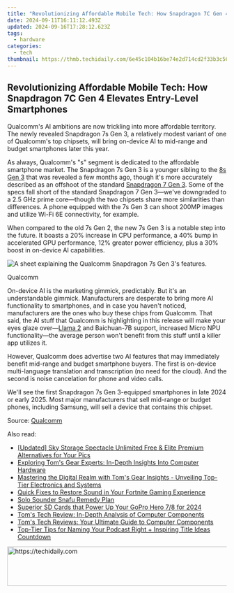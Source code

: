 ```yaml
---
title: "Revolutionizing Affordable Mobile Tech: How Snapdragon 7C Gen 4 Elevates Entry-Level Smartphones"
date: 2024-09-11T16:11:12.493Z
updated: 2024-09-16T17:28:12.623Z
tags:
  - hardware
categories:
  - tech
thumbnail: https://thmb.techidaily.com/6e45c104b16be74e2d714cd2f33b3c56eb416bf62e899ada74117de94df4148a.jpg
---
```


## Revolutionizing Affordable Mobile Tech: How Snapdragon 7C Gen 4 Elevates Entry-Level Smartphones

Qualcomm's AI ambitions are now trickling into more affordable territory. The newly revealed Snapdragon 7s Gen 3, a relatively modest variant of one of Qualcomm's top chipsets, will bring on-device AI to mid-range and budget smartphones later this year.

 As always, Qualcomm's "s" segment is dedicated to the affordable smartphone market. The Snapdragon 7s Gen 3 is a younger sibling to the [8s Gen 3](https://fox-access.techidaily.com/2024-approved-magix-photographic-mastery-an-in-depth-review/) that was revealed a few months ago, though it's more accurately described as an offshoot of the standard [Snapdragon 7 Gen 3](https://fake-location.techidaily.com/prevent-cross-site-tracking-on-vivo-v27-and-browser-drfone-by-drfone-virtual-android/). Some of the specs fall short of the standard Snapdragon 7 Gen 3—we've downgraded to a 2.5 GHz prime core—though the two chipsets share more similarities than differences. A phone equipped with the 7s Gen 3 can shoot 200MP images and utilize Wi-Fi 6E connectivity, for example.

 When compared to the old 7s Gen 2, the new 7s Gen 3 is a notable step into the future. It boasts a 20% increase in CPU performance, a 40% bump in accelerated GPU performance, 12% greater power efficiency, plus a 30% boost in on-device AI capabilities.

![A sheet explaining the Qualcomm Snapdragon 7s Gen 3's features.](https://static1.howtogeekimages.com/wordpress/wp-content/uploads/2024/08/34.jpg) 

Qualcomm

 On-device AI is the marketing gimmick, predictably. But it's an understandable gimmick. Manufacturers are desperate to bring more AI functionality to smartphones, and in case you haven't noticed, manufacturers are the ones who buy these chips from Qualcomm. That said, the AI stuff that Qualcomm is highlighting in this release will make your eyes glaze over—[Llama 2](https://hardware-updates.techidaily.com/1723262287644-gamers-with-intel-13th-or-14th-gen-cpus-new-game-update-features-crash-warnings-and-mitigation-steps/) and Baichuan-7B support, increased Micro NPU functionality—the average person won't benefit from this stuff until a killer app utilizes it.

 However, Qualcomm does advertise two AI features that may immediately benefit mid-range and budget smartphone buyers. The first is on-device multi-language translation and transcription (no need for the cloud). And the second is noise cancelation for phone and video calls.

 We'll see the first Snapdragon 7s Gen 3-equipped smartphones in late 2024 or early 2025\. Most major manufacturers that sell mid-range or budget phones, including Samsung, will sell a device that contains this chipset.

 Source: [Qualcomm](https://www.qualcomm.com/news/releases/2024/08/-snapdragon-7s-gen-3-brings-remarkable-ai-experiences-to-more-af)

<ins class="adsbygoogle"
     style="display:block"
     data-ad-format="autorelaxed"
     data-ad-client="ca-pub-7571918770474297"
     data-ad-slot="1223367746"></ins>

<ins class="adsbygoogle"
     style="display:block"
     data-ad-client="ca-pub-7571918770474297"
     data-ad-slot="8358498916"
     data-ad-format="auto"
     data-full-width-responsive="true"></ins>

<span class="atpl-alsoreadstyle">Also read:</span>
<div><ul>
<li><a href="https://extra-skills.techidaily.com/updated-sky-storage-spectacle-unlimited-free-and-elite-premium-alternatives-for-your-pics/"><u>[Updated] Sky Storage Spectacle Unlimited Free & Elite Premium Alternatives for Your Pics</u></a></li>
<li><a href="https://hardware-tips.techidaily.com/exploring-toms-gear-experts-in-depth-insights-into-computer-hardware/"><u>Exploring Tom's Gear Experts: In-Depth Insights Into Computer Hardware</u></a></li>
<li><a href="https://hardware-tips.techidaily.com/mastering-the-digital-realm-with-toms-gear-insights-unveiling-top-tier-electronics-and-systems/"><u>Mastering the Digital Realm with Tom's Gear Insights - Unveiling Top-Tier Electronics and Systems</u></a></li>
<li><a href="https://sound-issues.techidaily.com/quick-fixes-to-restore-sound-in-your-fortnite-gaming-experience/"><u>Quick Fixes to Restore Sound in Your Fortnite Gaming Experience</u></a></li>
<li><a href="https://extra-hints.techidaily.com/solo-sounder-snafu-remedy-plan/"><u>Solo Sounder Snafu Remedy Plan</u></a></li>
<li><a href="https://fox-glue.techidaily.com/superior-sd-cards-that-power-up-your-gopro-hero-78-for-2024/"><u>Superior SD Cards that Power Up Your GoPro Hero 7/8 for 2024</u></a></li>
<li><a href="https://hardware-tips.techidaily.com/toms-tech-review-in-depth-analysis-of-computer-components-t17239718706108/"><u>Tom's Tech Review: In-Depth Analysis of Computer Components</u></a></li>
<li><a href="https://hardware-tips.techidaily.com/toms-tech-reviews-your-ultimate-guide-to-computer-components/"><u>Tom's Tech Reviews: Your Ultimate Guide to Computer Components</u></a></li>
<li><a href="https://fox-links.techidaily.com/top-tier-tips-for-naming-your-podcast-right-plus-inspiring-title-ideas-countdown/"><u>Top-Tier Tips for Naming Your Podcast Right + Inspiring Title Ideas Countdown</u></a></li>
</ul></div>

<!-- affiliate ads begin -->
<a href="https://unicoeye.pxf.io/c/5597632/2134495/18498" target="_top" id="2134495">
  <img src="//a.impactradius-go.com/display-ad/18498-2134495" border="0" alt="https://techidaily.com" width="728" height="90"/>
</a>
<img height="0" width="0" src="https://unicoeye.pxf.io/i/5597632/2134495/18498" style="position:absolute;visibility:hidden;" border="0" />
<!-- affiliate ads end -->


